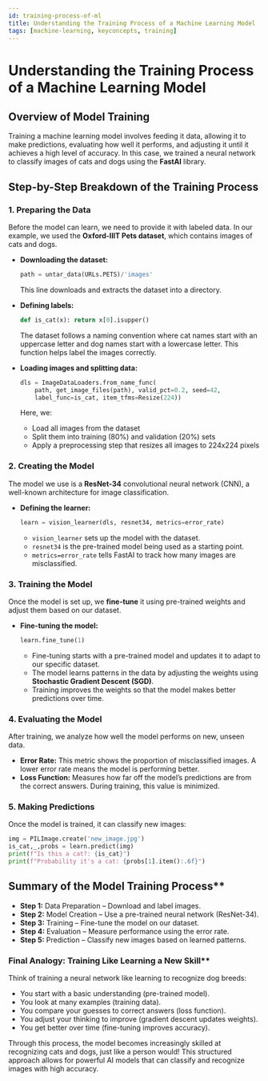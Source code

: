 ```yaml
---
id: training-process-of-ml
title: Understanding the Training Process of a Machine Learning Model
tags: [machine-learning, keyconcepts, training]
---
```


# Understanding the Training Process of a Machine Learning Model

## Overview of Model Training

Training a machine learning model involves feeding it data, allowing it to make predictions, evaluating how well it performs, and adjusting it until it achieves a high level of accuracy. In this case, we trained a neural network to classify images of cats and dogs using the **FastAI** library.

## Step-by-Step Breakdown of the Training Process

### 1. **Preparing the Data**

Before the model can learn, we need to provide it with labeled data. In our example, we used the **Oxford-IIIT Pets dataset**, which contains images of cats and dogs.

- **Downloading the dataset:**
    
    ```python
    path = untar_data(URLs.PETS)/'images'
    ```

    This line downloads and extracts the dataset into a directory.
    
- **Defining labels:**
    
    ```python
    def is_cat(x): return x[0].isupper()
    ```

    The dataset follows a naming convention where cat names start with an uppercase letter and dog names start with a lowercase letter. This function helps label the images correctly.
    
- **Loading images and splitting data:**
    
    ```python
    dls = ImageDataLoaders.from_name_func(
        path, get_image_files(path), valid_pct=0.2, seed=42,
        label_func=is_cat, item_tfms=Resize(224))
    ```

    Here, we:
    
    - Load all images from the dataset
    - Split them into training (80%) and validation (20%) sets
    - Apply a preprocessing step that resizes all images to 224x224 pixels

### 2. **Creating the Model**

The model we use is a **ResNet-34** convolutional neural network (CNN), a well-known architecture for image classification.

- **Defining the learner:**
    
    ```python
    learn = vision_learner(dls, resnet34, metrics=error_rate)
    ```

    - `vision_learner` sets up the model with the dataset.
    - `resnet34` is the pre-trained model being used as a starting point.
    - `metrics=error_rate` tells FastAI to track how many images are misclassified.

### 3. **Training the Model**

Once the model is set up, we **fine-tune** it using pre-trained weights and adjust them based on our dataset.

- **Fine-tuning the model:**
    
    ```python
    learn.fine_tune(1)
    ```

    - Fine-tuning starts with a pre-trained model and updates it to adapt to our specific dataset.
    - The model learns patterns in the data by adjusting the weights using **Stochastic Gradient Descent (SGD)**.
    - Training improves the weights so that the model makes better predictions over time.

### 4. **Evaluating the Model**

After training, we analyze how well the model performs on new, unseen data.

- **Error Rate:** This metric shows the proportion of misclassified images. A lower error rate means the model is performing better.
- **Loss Function:** Measures how far off the model’s predictions are from the correct answers. During training, this value is minimized.

### 5. **Making Predictions**

Once the model is trained, it can classify new images:

```python
img = PILImage.create('new_image.jpg')
is_cat,_,probs = learn.predict(img)
print(f"Is this a cat?: {is_cat}")
print(f"Probability it's a cat: {probs[1].item():.6f}")

```

## Summary of the Model Training Process**
- **Step 1:** Data Preparation – Download and label images.
- **Step 2:** Model Creation – Use a pre-trained neural network (ResNet-34).
- **Step 3:** Training – Fine-tune the model on our dataset.
- **Step 4:** Evaluation – Measure performance using the error rate.
- **Step 5:** Prediction – Classify new images based on learned patterns.

### Final Analogy: Training Like Learning a New Skill**
Think of training a neural network like learning to recognize dog breeds:
- You start with a basic understanding (pre-trained model).
- You look at many examples (training data).
- You compare your guesses to correct answers (loss function).
- You adjust your thinking to improve (gradient descent updates weights).
- You get better over time (fine-tuning improves accuracy).

Through this process, the model becomes increasingly skilled at recognizing cats and dogs, just like a person would! This structured approach allows for powerful AI models that can classify and recognize images with high accuracy.